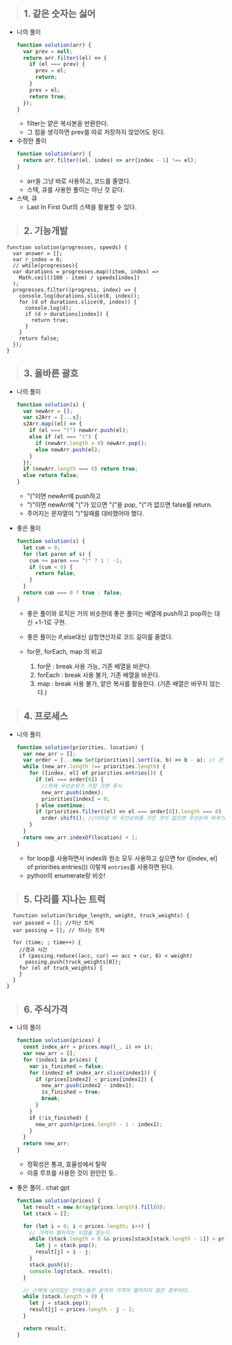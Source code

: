 > ## 1. 같은 숫자는 싫어

- 나의 풀이
  ```javascript
  function solution(arr) {
    var prev = null;
    return arr.filter((el) => {
      if (el === prev) {
        prev = el;
        return;
      }
      prev = el;
      return true;
    });
  }
  ```
  - filter는 얕은 복사본을 반환한다.
  - 그 점을 생각하면 prev를 따로 저장하지 않았어도 된다.
- 수정한 풀이
  ```javascript
  function solution(arr) {
    return arr.filter((el, index) => arr[index - 1] !== el);
  }
  ```
  - arr을 그냥 바로 사용하고, 코드를 줄였다.
  - 스택, 큐를 사용한 풀이는 아닌 것 같다.
- 스택, 큐
  - Last In First Out의 스택을 활용할 수 있다.

> ## 2. 기능개발

```
function solution(progresses, speeds) {
  var answer = [];
  var r_index = 0;
  // while(progresses){
  var durations = progresses.map((item, index) =>
    Math.ceil((100 - item) / speeds[index])
  );
  progresses.filter((progress, index) => {
    console.log(durations.slice(0, index));
    for (d of durations.slice(0, index)) {
      console.log(d);
      if (d > durations[index]) {
        return true;
      }
    }
    return false;
  });
}
```

> ## 3. 올바른 괄호

- 나의 풀이

  ```javascript
  function solution(s) {
    var newArr = [];
    var s2Arr = [...s];
    s2Arr.map((el) => {
      if (el === "(") newArr.push(el);
      else if (el === ")") {
        if (newArr.length > 0) newArr.pop();
        else newArr.push(el);
      }
    });
    if (newArr.length === 0) return true;
    else return false;
  }
  ```

  - "("이면 newArr에 push하고
  - ")"이면 newArr에 "("가 있으면 "("을 pop, "("가 없으면 false를 return.
  - 주어지는 문자열이 ")"일때를 대비했어야 했다.

- 좋은 풀이

  ```javascript
  function solution(s) {
    let cum = 0;
    for (let paren of s) {
      cum += paren === "(" ? 1 : -1;
      if (cum < 0) {
        return false;
      }
    }
    return cum === 0 ? true : false;
  }
  ```

  - 좋은 풀이와 로직은 거의 비슷한데 좋은 풀이는 배열에 push하고 pop하는 대신 +1-1로 구현.
  - 좋은 풀이는 if,else대신 삼항연산자로 코드 길이를 줄였다.

  - for문, forEach, map 의 비교
    1. for문 : break 사용 가능, 기존 배열을 바꾼다.
    2. forEach : break 사용 불가, 기존 배열을 바꾼다.
    3. map : break 사용 불가, 얕은 복사를 활용한다. (기존 배열은 바꾸지 않는다.)

> ## 4. 프로세스

- 나의 풀이

  ```javascript
  function solution(priorities, location) {
    var new_arr = [];
    var order = [...new Set(priorities)].sort((a, b) => b - a); // 큰 순서 정렬
    while (new_arr.length !== priorities.length) {
      for ([index, el] of priorities.entries()) {
        if (el === order[0]) {
          //현재 우선순위가 가장 크면 푸시
          new_arr.push(index);
          priorities[index] = 0;
        } else continue;
        if (priorities.filter((el) => el === order[0]).length === 0)
          order.shift(); //더이상 이 우선순위를 가진 것이 없으면 우선순위 바꾸기
      }
    }
    return new_arr.indexOf(location) + 1;
  }
  ```

  - for loop를 사용하면서 index와 원소 모두 사용하고 싶으면 for ([index, el] of priorities.entries()) 이렇게 `entries`를 사용하면 된다.
  - python의 enumerate랑 비슷!

> ## 5. 다리를 지나는 트럭

```
  function solution(bridge_length, weight, truck_weights) {
  var passed = []; //지난 트럭
  var passing = []; // 지나는 트럭

  for (time; ; time++) {
    //경과 시간
    if (passing.reduce((acc, cur) => acc + cur, 0) < weight)
      passing.push(truck_weights[0]);
    for (el of truck_weights) {
    }
  }
}
```

> ## 6. 주식가격

- 나의 풀이

  ```javascript
  function solution(prices) {
    const index_arr = prices.map((_, i) => i);
    var new_arr = [];
    for (index1 in prices) {
      var is_finished = false;
      for (index2 of index_arr.slice(index1)) {
        if (prices[index2] < prices[index1]) {
          new_arr.push(index2 - index1);
          is_finished = true;
          break;
        }
      }
      if (!is_finished) {
        new_arr.push(prices.length - 1 - index1);
      }
    }
    return new_arr;
  }
  ```

  - 정확성은 통과, 효율성에서 탈락
  - 이중 루프를 사용한 것이 원인인 듯..

- 좋은 풀이.. chat gpt

  ```javascript
  function solution(prices) {
    let result = new Array(prices.length).fill(0);
    let stack = [];

    for (let i = 0; i < prices.length; i++) {
      // 가격이 떨어지는 시점을 찾는다.
      while (stack.length > 0 && prices[stack[stack.length - 1]] > prices[i]) {
        let j = stack.pop();
        result[j] = i - j;
      }
      stack.push(i);
      console.log(stack, result);
    }

    // 스택에 남아있는 인덱스들은 끝까지 가격이 떨어지지 않은 경우이다.
    while (stack.length > 0) {
      let j = stack.pop();
      result[j] = prices.length - j - 1;
    }

    return result;
  }
  ```
